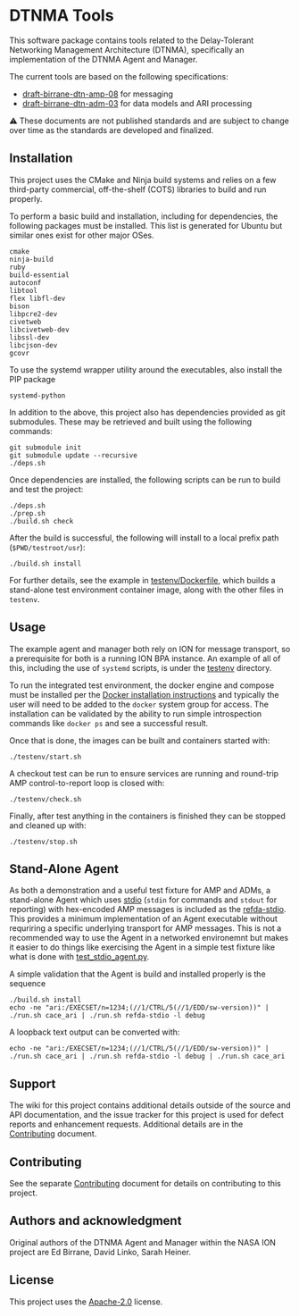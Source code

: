 <!--
Copyright (c) 2011-2024 The Johns Hopkins University Applied Physics
Laboratory LLC.

This file is part of the Delay-Tolerant Networking Management
Architecture (DTNMA) Tools package.

Licensed under the Apache License, Version 2.0 (the "License");
you may not use this file except in compliance with the License.
You may obtain a copy of the License at
    http://www.apache.org/licenses/LICENSE-2.0
Unless required by applicable law or agreed to in writing, software
distributed under the License is distributed on an "AS IS" BASIS,
WITHOUT WARRANTIES OR CONDITIONS OF ANY KIND, either express or implied.
See the License for the specific language governing permissions and
limitations under the License.
-->
# DTNMA Tools

This software package contains tools related to the Delay-Tolerant Networking Management Architecture (DTNMA), specifically an implementation of the DTNMA Agent and Manager.

The current tools are based on the following specifications:

* [draft-birrane-dtn-amp-08](https://datatracker.ietf.org/doc/html/draft-birrane-dtn-amp-08) for messaging
* [draft-birrane-dtn-adm-03](https://datatracker.ietf.org/doc/html/draft-birrane-dtn-adm-03) for data models and ARI processing

:warning: These documents are not published standards and are subject to change over time as the standards are developed and finalized.

## Installation

This project uses the CMake and Ninja build systems and relies on a few third-party commercial, off-the-shelf (COTS) libraries to build and run properly.

To perform a basic build and installation, including for dependencies, the following packages must be installed. This list is generated for Ubuntu but similar ones exist for other major OSes.

```
cmake
ninja-build
ruby
build-essential
autoconf
libtool
flex libfl-dev
bison
libpcre2-dev
civetweb
libcivetweb-dev
libssl-dev
libcjson-dev
gcovr
```

To use the systemd wrapper utility around the executables, also install the PIP package
```
systemd-python
```

In addition to the above, this project also has dependencies provided as git submodules. These may be retrieved and built using the following commands:

```
git submodule init
git submodule update --recursive
./deps.sh
```

Once dependencies are installed, the following scripts can be run to build and test the project:
```
./deps.sh
./prep.sh
./build.sh check
```
After the build is successful, the following will install to a local prefix path (`$PWD/testroot/usr`):
```
./build.sh install
```

For further details, see the example in [testenv/Dockerfile](testenv/Dockerfile), which builds a stand-alone test environment container image, along with the other files in `testenv`.


## Usage
The example agent and manager both rely on ION for message transport, so a prerequisite for both is a running ION BPA instance.
An example of all of this, including the use of `systemd` scripts, is under the [testenv](testenv) directory.

To run the integrated test environment, the docker engine and compose must be installed per the [Docker installation instructions](https://docs.docker.com/engine/install/ubuntu/#install-using-the-repository) and typically the user will need to be added to the `docker` system group for access.
The installation can be validated by the ability to run simple introspection commands like `docker ps` and see a successful result.

Once that is done, the images can be built and containers started with:
```
./testenv/start.sh
```
A checkout test can be run to ensure services are running and round-trip AMP control-to-report loop is closed with:
```
./testenv/check.sh
```
Finally, after test anything in the containers is finished they can be stopped and cleaned up with:
```
./testenv/stop.sh
```

## Stand-Alone Agent
As both a demonstration and a useful test fixture for AMP and ADMs, a stand-alone Agent which uses [stdio](https://en.cppreference.com/w/c/io) (`stdin` for commands and `stdout` for reporting) with hex-encoded AMP messages is included as the [refda-stdio](src/refda_stdio/main.c).
This provides a minimum implementation of an Agent executable without requriring a specific underlying transport for AMP messages.
This is not a recommended way to use the Agent in a networked environemnt but makes it easier to do things like exercising the Agent in a simple test fixture like what is done with [test_stdio_agent.py](agent-test/test_stdio_agent.py).

A simple validation that the Agent is build and installed properly is the sequence
```
./build.sh install
echo -ne "ari:/EXECSET/n=1234;(//1/CTRL/5(//1/EDD/sw-version))" | ./run.sh cace_ari | ./run.sh refda-stdio -l debug
```

A loopback text output can be converted with:
```
echo -ne "ari:/EXECSET/n=1234;(//1/CTRL/5(//1/EDD/sw-version))" | ./run.sh cace_ari | ./run.sh refda-stdio -l debug | ./run.sh cace_ari
```

## Support
The wiki for this project contains additional details outside of the source and API documentation, and the issue tracker for this project is used for defect reports and enhancement requests.
Additional details are in the [Contributing](CONTRIBUTING.md) document.

## Contributing
See the separate [Contributing](CONTRIBUTING.md) document for details on contributing to this project.

## Authors and acknowledgment
Original authors of the DTNMA Agent and Manager within the NASA ION project are Ed Birrane, David Linko, Sarah Heiner.

## License
This project uses the [Apache-2.0](LICENSE.txt) license.
